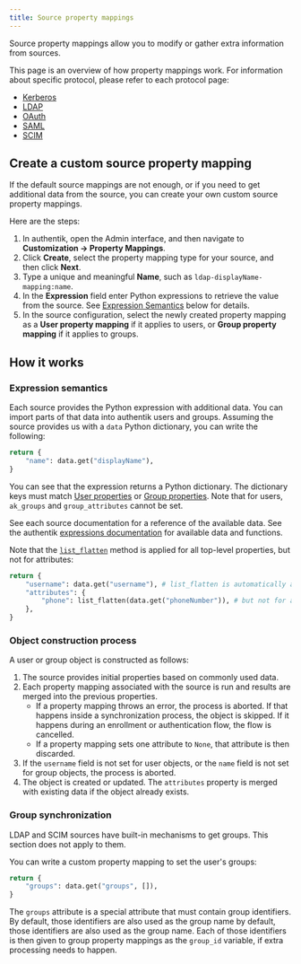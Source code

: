 ```yaml
---
title: Source property mappings
---
```


Source property mappings allow you to modify or gather extra information from sources.

This page is an overview of how property mappings work. For information about specific protocol, please refer to each protocol page:

- [Kerberos](../protocols/kerberos/#kerberos-source-property-mappings)
- [LDAP](../protocols/ldap/index.md#ldap-source-property-mappings)
- [OAuth](../protocols/oauth/index.md#oauth-source-property-mappings)
- [SAML](../protocols/saml/index.md#saml-source-property-mappings)
- [SCIM](../protocols/scim/index.md#scim-source-property-mappings)

## Create a custom source property mapping

If the default source mappings are not enough, or if you need to get additional data from the source, you can create your own custom source property mappings.

Here are the steps:

1. In authentik, open the Admin interface, and then navigate to **Customization -> Property Mappings**.
2. Click **Create**, select the property mapping type for your source, and then click **Next**.
3. Type a unique and meaningful **Name**, such as `ldap-displayName-mapping:name`.
4. In the **Expression** field enter Python expressions to retrieve the value from the source. See [Expression Semantics](#expression-semantics) below for details.
5. In the source configuration, select the newly created property mapping as a **User property mapping** if it applies to users, or **Group property mapping** if it applies to groups.

## How it works

### Expression semantics

Each source provides the Python expression with additional data. You can import parts of that data into authentik users and groups. Assuming the source provides us with a `data` Python dictionary, you can write the following:

```python
return {
    "name": data.get("displayName"),
}
```

You can see that the expression returns a Python dictionary. The dictionary keys must match [User properties](../../user/user_ref.md#object-properties) or [Group properties](../../groups/group_ref.md#object-properties). Note that for users, `ak_groups` and `group_attributes` cannot be set.

See each source documentation for a reference of the available data. See the authentik [expressions documentation](./expressions.md) for available data and functions.

Note that the [`list_flatten`](./expressions.md#list_flattenvalue-listany--any---optionalany) method is applied for all top-level properties, but not for attributes:

```python
return {
    "username": data.get("username"), # list_flatten is automatically applied to top-level attributes
    "attributes": {
        "phone": list_flatten(data.get("phoneNumber")), # but not for attributes!
    },
}
```

### Object construction process

A user or group object is constructed as follows:

1.  The source provides initial properties based on commonly used data.
2.  Each property mapping associated with the source is run and results are merged into the previous properties.
    - If a property mapping throws an error, the process is aborted. If that happens inside a synchronization process, the object is skipped. If it happens during an enrollment or authentication flow, the flow is cancelled.
    - If a property mapping sets one attribute to `None`, that attribute is then discarded.
3.  If the `username` field is not set for user objects, or the `name` field is not set for group objects, the process is aborted.
4.  The object is created or updated. The `attributes` property is merged with existing data if the object already exists.

### Group synchronization

LDAP and SCIM sources have built-in mechanisms to get groups. This section does not apply to them.

You can write a custom property mapping to set the user's groups:

```python
return {
    "groups": data.get("groups", []),
}
```

The `groups` attribute is a special attribute that must contain group identifiers. By default, those identifiers are also used as the group name by default, those identifiers are also used as the group name. Each of those identifiers is then given to group property mappings as the `group_id` variable, if extra processing needs to happen.
